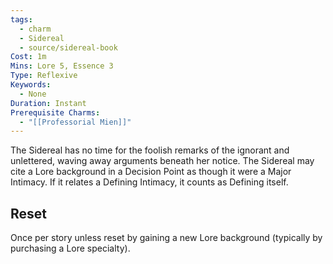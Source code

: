 ```yaml
---
tags:
  - charm
  - Sidereal
  - source/sidereal-book
Cost: 1m
Mins: Lore 5, Essence 3
Type: Reflexive
Keywords:
  - None
Duration: Instant
Prerequisite Charms:
  - "[[Professorial Mien]]"
---
```

The Sidereal has no time for the foolish remarks of the ignorant and unlettered, waving away arguments beneath her notice. The Sidereal may cite a Lore background in a Decision Point as though it were a Major Intimacy. If it relates a Defining Intimacy, it counts as Defining itself. 
## Reset
Once per story unless reset by gaining a new Lore background (typically by purchasing a Lore specialty).